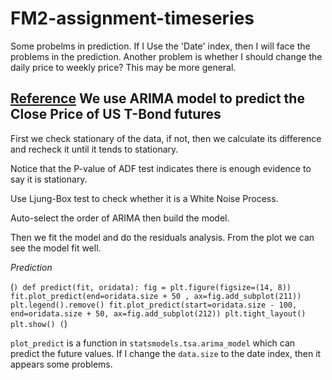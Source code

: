 # FM2-assignment-timeseries
Some probelms in prediction. If I Use the 'Date' index, then I will face the problems in the prediction.
Another problem is whether I should change the daily price to weekly price? This may be more general. 

[Reference](http://web.vu.lt/mif/a.buteikis/wp-content/uploads/2019/02/02_StationaryTS_Python.html)
**We use ARIMA model to predict the Close Price of US T-Bond futures**
----
First we check stationary of the data, if not, then we calculate its difference and recheck it until it tends to stationary.

Notice that the P-value of ADF test indicates there is enough evidence to say it is stationary.

Use Ljung-Box test to check whether it is a White Noise Process.

Auto-select the order of ARIMA then build the model.

Then we fit the model and do the residuals analysis. From the plot we can see the model fit well.

*Prediction*

(```)
def predict(fit, oridata):
    fig = plt.figure(figsize=(14, 8))
    fit.plot_predict(end=oridata.size + 50 , ax=fig.add_subplot(211))
    plt.legend().remove()
    fit.plot_predict(start=oridata.size - 100, end=oridata.size + 50, ax=fig.add_subplot(212))
    plt.tight_layout()
    plt.show()
(```)

`plot_predict` is a function in `statsmodels.tsa.arima_model` which can predict the future values.
If I change the `data.size` to the date index, then it appears some problems.



